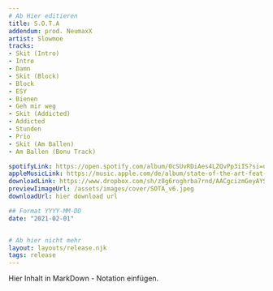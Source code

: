 ```yaml
---
# Ab Hier editieren
title: S.O.T.A
addendum: prod. NeumaxX
artist: Slowmoe
tracks:
- Skit (Intro)
- Intro
- Damn
- Skit (Block)
- Block
- ESY
- Bienen
- Geh mir weg 
- Skit (Addicted)
- Addicted
- Stunden
- Prio
- Skit (Am Ballen)
- Am Ballen (Bonu Track)

spotifyLink: https://open.spotify.com/album/0cSUvRDiAes4LZQvPp3iIS?si=u0nyd1RuQUqbtjLnvAB33Q
appleMusicLink: https://music.apple.com/de/album/state-of-the-art-feat-%E2%82%AC%24%C2%A5/1552919255
downloadLink: https://www.dropbox.com/sh/z8g6roghrba7rnd/AACgcizmGeyAYSGKs39hIvD6a?dl=0
previewIimageUrl: /assets/images/cover/SOTA_v6.jpeg
downloadUrl: hier download url

## Format YYYY-MM-DD
date: "2021-02-01"


# Ab hier nicht mehr
layout: layouts/release.njk
tags: release
---
```


Hier Inhalt in MarkDown - Notation einfügen.